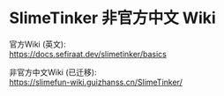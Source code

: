 # SlimeTinker 非官方中文 Wiki

官方Wiki (英文):   
https://docs.sefiraat.dev/slimetinker/basics

非官方中文Wiki (已迁移):  
https://slimefun-wiki.guizhanss.cn/SlimeTinker/
